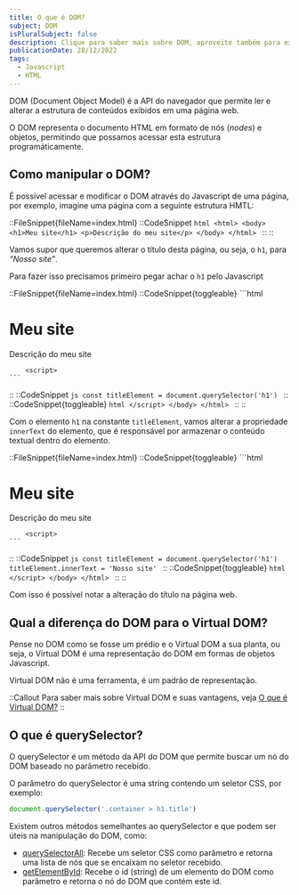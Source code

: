 ```yaml
---
title: O que é DOM?
subject: DOM
isPluralSubject: false
description: Clique para saber mais sobre DOM, aproveite também para explorar mais conteúdos sobre Javascript e HTML.
publicationDate: 28/12/2022
tags:
  - Javascript
  - HTML
---
```


DOM (Document Object Model) é a API do navegador que permite ler e alterar a estrutura de conteúdos exibidos em uma página web.

O DOM representa o documento HTML em formato de nós (*nodes*) e objetos, permitindo que possamos acessar esta estrutura programáticamente.

## Como manipular o DOM?

É possível acessar e modificar o DOM através do Javascript de uma página, por exemplo, imagine uma página com a seguinte estrutura HMTL:

::FileSnippet{fileName=index.html}
  ::CodeSnippet
    ```html
    <html>
      <body>
        <h1>Meu site</h1>
        <p>Descrição do meu site</p>
      </body>
    </html>
    ```
  ::
::

Vamos supor que queremos alterar o título desta página, ou seja, o `h1`, para *“Nosso site”*.

Para fazer isso precisamos primeiro pegar achar o `h1` pelo Javascript

::FileSnippet{fileName=index.html}
  ::CodeSnippet{toggleable}
    ```html
    <html>
      <body>
        <h1>Meu site</h1>
        <p>Descrição do meu site</p>

        <script>
    ```
  ::
  ::CodeSnippet
    ```js
          const titleElement = document.querySelector('h1')
    ```
  ::
  ::CodeSnippet{toggleable}
    ```html
        </script>
      </body>
    </html>
    ```
  ::
::

Com o elemento `h1` na constante `titleElement`, vamos alterar a propriedade `innerText` do elemento, que é responsável por armazenar o conteúdo textual dentro do elemento.

::FileSnippet{fileName=index.html}
  ::CodeSnippet{toggleable}
    ```html
    <html>
      <body>
        <h1>Meu site</h1>
        <p>Descrição do meu site</p>

        <script>
    ```
  ::
  ::CodeSnippet
    ```js
          const titleElement = document.querySelector('h1')
          titleElement.innerText = 'Nosso site'
    ```
  ::
  ::CodeSnippet{toggleable}
    ```html
        </script>
      </body>
    </html>
    ```
  ::
::

Com isso é possível notar a alteração do título na página web.

## Qual a diferença do DOM para o Virtual DOM?

Pense no DOM como se fosse um prédio e o Virtual DOM a sua planta, ou seja, o Virtual DOM é uma representação do DOM em formas de objetos Javascript.

Virtual DOM não é uma ferramenta, é um padrão de representação.

::Callout
Para saber mais sobre Virtual DOM e suas vantagens, veja [O que é Virtual DOM?](/glossary/virtual-dom)
::

## O que é querySelector?

O querySelector é um método da API do DOM que permite buscar um nó do DOM baseado no parâmetro recebido.

O parâmetro do querySelector é uma string contendo um seletor CSS, por exemplo:

```javascript
document.querySelector('.container > h1.title')
```

<!-- TODO: Future link
::Callout
Para saber mais sobre seletores CSS leia este artigo falando sobre [20 seletores CSS e exemplos de quando utilizá-los]().
::
-->

Existem outros métodos semelhantes ao querySelector e que podem ser úteis na manipulação do DOM, como:

- [querySelectorAll](https://developer.mozilla.org/pt-BR/docs/Web/API/Document/querySelectorAll): Recebe um seletor CSS como parâmetro e retorna uma lista de nós que se encaixam no seletor recebido.
- [getElementById](https://developer.mozilla.org/pt-BR/docs/Web/API/Document/getElementById): Recebe o id (string) de um elemento do DOM como parâmetro e retorna o nó do DOM que contém este id.
